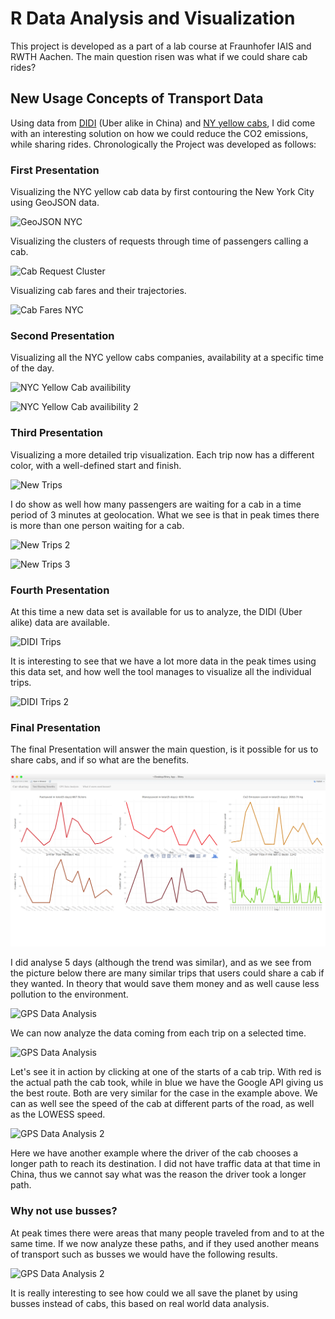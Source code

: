 # R Data Analysis and Visualization

This project is developed as a part of a lab course at Fraunhofer IAIS and RWTH Aachen. The main question risen was what if we could share cab rides?

## New Usage Concepts of Transport Data

Using data from [DIDI](https://www.didiglobal.com/) (Uber alike in China) and [NY yellow cabs](https://www.nycyellowcabtaxi.com/), I did come with an interesting solution on how we could reduce the CO2 emissions, while sharing rides. Chronologically the Project was developed as follows:

### First Presentation

Visualizing the NYC yellow cab data by first contouring the New York City using GeoJSON data.

![GeoJSON NYC](https://github.com/AldoMyrtaj/lab_project/blob/master/Demo/VIS1_1.png)

Visualizing the clusters of requests through time of passengers calling a cab.

![Cab Request Cluster](https://github.com/AldoMyrtaj/lab_project/blob/master/Demo/VIS1_2.png)

Visualizing cab fares and their trajectories.

![Cab Fares NYC](https://github.com/AldoMyrtaj/lab_project/blob/master/Demo/VIS1_3.png)


### Second Presentation

Visualizing all the NYC yellow cabs companies, availability at a specific time of the day.

![NYC Yellow Cab availibility](https://github.com/AldoMyrtaj/lab_project/blob/master/Demo/VIS2_1.png)

![NYC Yellow Cab availibility 2](https://github.com/AldoMyrtaj/lab_project/blob/master/Demo/VIS2_2.png)


### Third Presentation

Visualizing a more detailed trip visualization. Each trip now has a different color, with a well-defined start and finish.

![New Trips](https://github.com/AldoMyrtaj/lab_project/blob/master/Demo/VIS3_1.png)

I do show as well how many passengers are waiting for a cab in a time period of 3 minutes at geolocation. What we see is that in peak times there is more than one person waiting for a cab.

![New Trips 2](https://github.com/AldoMyrtaj/lab_project/blob/master/Demo/VIS3_2.png)

![New Trips 3](https://github.com/AldoMyrtaj/lab_project/blob/master/Demo/VIS3_3.png)

### Fourth Presentation

At this time a new data set is available for us to analyze, the DIDI (Uber alike) data are available.

![DIDI Trips](https://github.com/AldoMyrtaj/lab_project/blob/master/Demo/VIS4_1.png)

It is interesting to see that we have a lot more data in the peak times using this data set, and how well the tool manages to visualize all the individual trips.

![DIDI Trips 2](https://github.com/AldoMyrtaj/lab_project/blob/master/Demo/VIS4_2.png)

### Final Presentation

The final Presentation will answer the main question, is it possible for us to share cabs, and if so what are the benefits.

![Taxi Sharing Benefits](https://github.com/AldoMyrtaj/lab_project/blob/master/Demo/VIS5_1.png)

I did analyse 5 days (although the trend was similar), and as we see from the picture below there are many similar trips that users could share a cab if they wanted. In theory that would save them money and as well cause less pollution to the environment.

![GPS Data Analysis](https://github.com/AldoMyrtaj/lab_project/blob/master/Demo/VIS5_2.png)

We can now analyze the data coming from each trip on a selected time.

![GPS Data Analysis](https://github.com/AldoMyrtaj/lab_project/blob/master/Demo/VIS5_3.png)

Let's see it in action by clicking at one of the starts of a cab trip. With red is the actual path the cab took, while in blue we have the Google API giving us the best route. Both are very similar for the case in the example above. We can as well see the speed of the cab at different parts of the road, as well as the LOWESS speed.

![GPS Data Analysis 2](https://github.com/AldoMyrtaj/lab_project/blob/master/Demo/VIS5_4.png)

Here we have another example where the driver of the cab chooses a longer path to reach its destination. I did not have traffic data at that time in China, thus we cannot say what was the reason the driver took a longer path.

### Why not use busses? 

At peak times there were areas that many people traveled from and to at the same time. If we now analyze these paths, and if they used another means of transport such as busses we would have the following results.

![GPS Data Analysis 2](https://github.com/AldoMyrtaj/lab_project/blob/master/Demo/VIS5_5.png)

It is really interesting to see how could we all save the planet by using busses instead of cabs, this based on real world data analysis.





